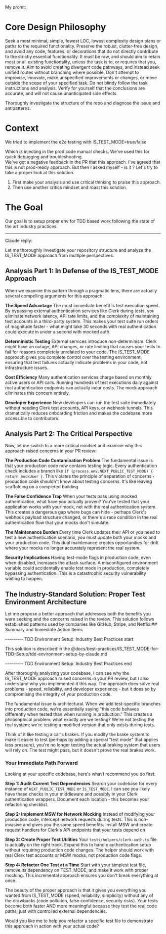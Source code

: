 ﻿My promt: 
# Core Design Philosophy

Seek a most minimal, simple, fewest LOC, lowest complexity design plans or paths to the required functionality. Preserve the robust, clutter-free design, and avoid any code, features, or decorations that do not directly contribute to the strictly essential functionality. It must be raw, and should aim to retain most or all existing functionality, unless the task is to, or requires that you, remove it. Aim to avoid creating divergent code pathways, and instead seek unified routes without branching where possible. Don't attempt to improvise, innovate, make unspecified improvements or changes, or move outside the scope of your specified task. Do not blindy follow the task instructions and analysis. Verify for yourself that the conclusions are accurate, and will not cause unanticipated side effects.


Thoroughly investigate the structure of the repo and diagnose the issue and antipatterns.

# Context
We tried to implement the e2e testing with IS_TEST_MODE=true/false

Which is injecting in the prod code manual checks. We've used this for quick debugging and troubleshooting.  
We've got a negative feedback in the PR that this approach. I've agreed that this is not prod-ready approach. But then I asked myself - is it ?
Let's try to take a proper look at this solution.

1) First make your analysis and use critical thinking to praise this approach.
2) Then use another critics mindset and roast this solution.

# The Goal
Our goal is to setup proper env for TDD based work following the state of the art industry practices.


------------------------------
Claude reply: 

Let me thoroughly investigate your repository structure and analyze the IS_TEST_MODE approach from multiple perspectives.

## Analysis Part 1: In Defense of the IS_TEST_MODE Approach

When we examine this pattern through a pragmatic lens, there are actually several compelling arguments for this approach:

**The Speed Advantage**
The most immediate benefit is test execution speed. By bypassing external authentication services like Clerk during tests, you eliminate network latency, API rate limits, and the complexity of maintaining test accounts in a third-party system. This makes your test suite run orders of magnitude faster - what might take 30 seconds with real authentication could execute in under a second with mocked auth.

**Deterministic Testing**
External services introduce non-determinism. Clerk might have an outage, API changes, or rate limiting that causes your tests to fail for reasons completely unrelated to your code. The IS_TEST_MODE approach gives you complete control over the testing environment, ensuring that test failures actually indicate problems in your code, not infrastructure issues.

**Cost Efficiency**
Many authentication services charge based on monthly active users or API calls. Running hundreds of test executions daily against real authentication endpoints can actually incur costs. The mock approach eliminates this concern entirely.

**Developer Experience**
New developers can run the test suite immediately without needing Clerk test accounts, API keys, or webhook tunnels. This dramatically reduces onboarding friction and makes the codebase more accessible to contributors.

## Analysis Part 2: The Critical Perspective

Now, let me switch to a more critical mindset and examine why this approach raised concerns in your PR review:

**The Production Code Contamination Problem**
The fundamental issue is that your production code now contains testing logic. Every authentication check includes a branch like `if (process.env.NEXT_PUBLIC_TEST_MODE) { return mockUser }`. This violates the principle of separation of concerns - production code shouldn't know about testing concerns. It's like leaving scaffolding on a completed building.

**The False Confidence Trap**
When your tests pass using mocked authentication, what have you actually proven? You've tested that your application works with your mock, not with the real authentication system. This creates a dangerous gap where bugs can hide - perhaps Clerk's webhook payload structure changed, or there's a race condition in the real authentication flow that your mocks don't simulate.

**The Maintenance Burden**
Every time Clerk updates their API or you need to test a new authentication scenario, you must update both your mocks and your production code. This dual maintenance creates opportunities for drift where your mocks no longer accurately represent the real system.

**Security Implications**
Having test-mode flags in production code, even when disabled, increases the attack surface. A misconfigured environment variable could accidentally enable test mode in production, completely bypassing authentication. This is a catastrophic security vulnerability waiting to happen.

## The Industry-Standard Solution: Proper Test Environment Architecture

Let me propose a better approach that addresses both the benefits you were seeking and the concerns raised in the review. This solution follows established patterns used by companies like GitHub, Stripe, and Netflix.## Summary and Immediate Action Items

--------- TDD Environment Setup: Industry Best Practices start 

This solution is described in the @docs/best-practices/IS_TEST_MODE-for-TDD-Setup/tdd-environment-setup-by-claude.md

--------- TDD Environment Setup: Industry Best Practices end

After thoroughly analyzing your codebase, I can see why the IS_TEST_MODE approach raised concerns in your PR review, but I also understand why you implemented it this way. The approach does solve real problems - speed, reliability, and developer experience - but it does so by compromising the integrity of your production code.

The fundamental issue is architectural. When we add test-specific branches into production code, we're essentially saying "this code behaves differently when tested than when running in production." This creates a philosophical problem: what exactly are we testing? We're not testing the real system; we're testing a modified version that only exists during tests.

Think of it like testing a car's brakes. If you modify the brake system to make it easier to test (perhaps by adding a special "test mode" that applies less pressure), you're no longer testing the actual braking system that users will rely on. The test might pass, but it doesn't prove the real brakes work.

### Your Immediate Path Forward

Looking at your specific codebase, here's what I recommend you do first:

**Step 1: Audit Current Test Dependencies**
Search your codebase for every instance of `NEXT_PUBLIC_TEST_MODE` or `IS_TEST_MODE`. I can see you likely have these checks in your middleware and possibly in your Clerk authentication wrappers. Document each location - this becomes your refactoring checklist.

**Step 2: Implement MSW for Network Mocking**
Instead of modifying your production code, intercept network requests during tests. This is non-invasive and gives you the same speed benefits. Install MSW and create request handlers for Clerk's API endpoints that your tests depend on.

**Step 3: Create Proper Test Utilities**
Your `tests/helpers/clerk-auth.ts` file is actually on the right track. Expand this to handle authentication setup without requiring production code changes. The helper should work with real Clerk test accounts or MSW mocks, not production code flags.

**Step 4: Refactor One Test at a Time**
Start with your simplest test file, remove its dependency on TEST_MODE, and make it work with proper mocking. This incremental approach ensures you don't break everything at once.

The beauty of the proper approach is that it gives you everything you wanted from IS_TEST_MODE (speed, reliability, simplicity) without any of the drawbacks (code pollution, false confidence, security risks). Your tests become both faster AND more meaningful because they test the real code paths, just with controlled external dependencies.

Would you like me to help you refactor a specific test file to demonstrate this approach in action with your actual code?